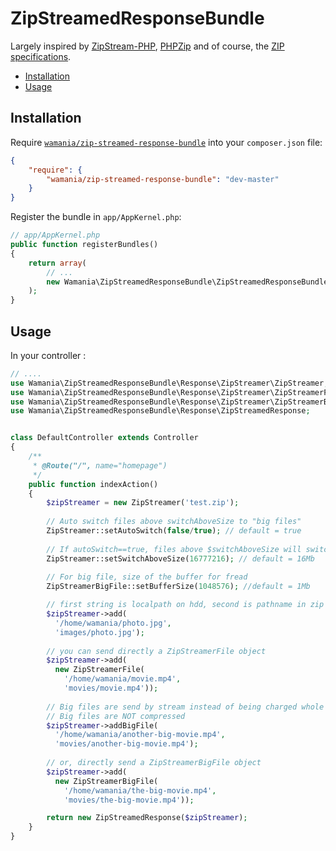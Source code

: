 ZipStreamedResponseBundle
==================

Largely inspired by
[ZipStream-PHP](https://github.com/maennchen/ZipStream-PHP), 
[PHPZip](https://github.com/paranoiq/PHPZip)
and of course, the [ZIP specifications](http://www.pkware.com/documents/casestudies/APPNOTE.TXT).

* [Installation](#installation)
* [Usage](#usage)


Installation
------------

Require [`wamania/zip-streamed-response-bundle`](https://packagist.org/packages/wamania/zip-streamed-response-bundle)
into your `composer.json` file:


``` json
{
    "require": {
        "wamania/zip-streamed-response-bundle": "dev-master"
    }
}
```
Register the bundle in `app/AppKernel.php`:

``` php
// app/AppKernel.php
public function registerBundles()
{
    return array(
        // ...
        new Wamania\ZipStreamedResponseBundle\ZipStreamedResponseBundle(),
    );
}
```

Usage
-----

In your controller :

``` php
// ....
use Wamania\ZipStreamedResponseBundle\Response\ZipStreamer\ZipStreamer;
use Wamania\ZipStreamedResponseBundle\Response\ZipStreamer\ZipStreamerFile;
use Wamania\ZipStreamedResponseBundle\Response\ZipStreamer\ZipStreamerBigFile;
use Wamania\ZipStreamedResponseBundle\Response\ZipStreamedResponse;


class DefaultController extends Controller
{
    /**
     * @Route("/", name="homepage")
     */
    public function indexAction()
    {
        $zipStreamer = new ZipStreamer('test.zip');
        
        // Auto switch files above switchAboveSize to "big files"
        ZipStreamer::setAutoSwitch(false/true); // default = true
        
        // If autoSwitch==true, files above $switchAboveSize will switch to "big files"
        ZipStreamer::setSwitchAboveSize(16777216); // default = 16Mb
        
        // For big file, size of the buffer for fread
        ZipStreamerBigFile::setBufferSize(1048576); //default = 1Mb

        // first string is localpath on hdd, second is pathname in zip
        $zipStreamer->add(
          '/home/wamania/photo.jpg', 
          'images/photo.jpg');
          
        // you can send directly a ZipStreamerFile object
        $zipStreamer->add(
          new ZipStreamerFile(
            '/home/wamania/movie.mp4', 
            'movies/movie.mp4'));
        
        // Big files are send by stream instead of being charged whole in RAM
        // Big files are NOT compressed
        $zipStreamer->addBigFile(
          '/home/wamania/another-big-movie.mp4', 
          'movies/another-big-movie.mp4');
          
        // or, directly send a ZipStreamerBigFile object
        $zipStreamer->add(
          new ZipStreamerBigFile(
            '/home/wamania/the-big-movie.mp4', 
            'movies/the-big-movie.mp4'));

        return new ZipStreamedResponse($zipStreamer);
    }
}
```
